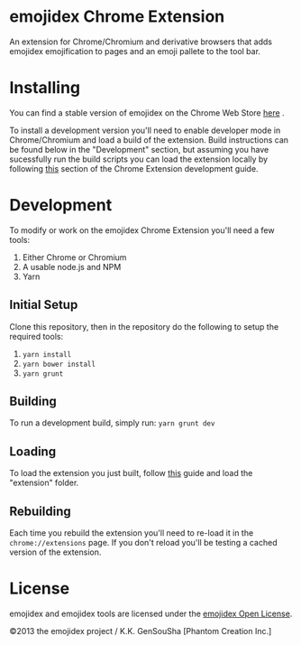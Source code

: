 emojidex Chrome Extension
=========================
An extension for Chrome/Chromium and derivative browsers that adds emojidex emojification 
to pages and an emoji pallete to the tool bar.

Installing
==========
You can find a stable version of emojidex on the Chrome Web Store 
[here](https://chrome.google.com/webstore/detail/emojidex/dmjimhgmfmldekckbojggjdijpollpeg?hl=ja)
.  
  
To install a development version you'll need to enable developer mode in Chrome/Chromium and load 
a build of the extension. Build instructions can be found below in the "Development" section, 
but assuming you have sucessfully run the build scripts you can load the extension locally by 
following [this](https://developer.chrome.com/extensions/getstarted#unpacked) section of the 
Chrome Extension development guide.

Development
===========
To modify or work on the emojidex Chrome Extension you'll need a few tools:  
  1. Either Chrome or Chromium
  2. A usable node.js and NPM
  3. Yarn

Initial Setup
-------------
Clone this repository, then in the repository do the following to setup the required tools:
  1. ```yarn install```
  2. ```yarn bower install```
  3. ```yarn grunt```

Building
--------
To run a development build, simply run:
```yarn grunt dev```

Loading
-------
To load the extension you just built, follow 
[this](https://developer.chrome.com/extensions/getstarted#unpacked)
guide and load the "extension" folder.

Rebuilding
----------
Each time you rebuild the extension you'll need to re-load it in the ```chrome://extensions``` 
page. If you don't reload you'll be testing a cached version of the extension.

License
=======
emojidex and emojidex tools are licensed under the 
[emojidex Open License](https://www.emojidex.com/emojidex/emojidex_open_license).

©2013 the emojidex project / K.K. GenSouSha [Phantom Creation Inc.]

